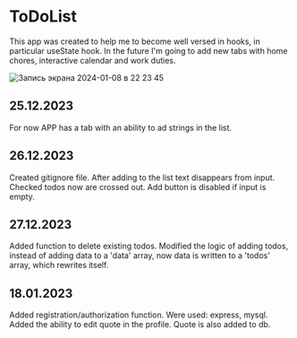 # ToDoList
This app was created to help me to become well versed in hooks, in particular useState hook. In the future I'm going to add new tabs with home chores, interactive calendar and work duties. 

![Запись экрана 2024-01-08 в 22 23 45](https://github.com/AV-Loginova/ToDoList/assets/129111624/281efc36-451d-4eac-89ff-a67fbc2e4c9c)


## 25.12.2023
For now APP has a tab with an ability to ad strings in the list. 
## 26.12.2023
Created gitignore file. After adding to the list text disappears from input. Checked todos now are crossed out. Add button is disabled if input is empty.
## 27.12.2023
Added function to delete existing todos. Modified the logic of adding todos, instead of adding data to a 'data' array, now data is written to a 'todos' array, which rewrites itself.
## 18.01.2023
Added registration/authorization function. Were used: express, mysql. 
Added the ability to edit quote in the profile. Quote is also added to db.

